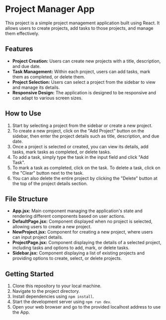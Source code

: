# Project Manager App

This project is a simple project management application built using React. It allows users to create projects, add tasks to those projects, and manage them effectively.

## Features
- **Project Creation:** Users can create new projects with a title, description, and due date.
- **Task Management:** Within each project, users can add tasks, mark them as completed, or delete them.
- **Project Selection:** Users can select a project from the sidebar to view and manage its details.
- **Responsive Design:** The application is designed to be responsive and can adapt to various screen sizes.

## How to Use
1. Start by selecting a project from the sidebar or create a new project.
2. To create a new project, click on the "Add Project" button on the sidebar, then enter the project details such as title, description, and due date.
3. Once a project is selected or created, you can view its details, add tasks, mark tasks as completed, or delete tasks.
4. To add a task, simply type the task in the input field and click "Add Task".
5. To mark a task as completed, click on the task. To delete a task, click on the "Clear" button next to the task.
6. You can also delete the entire project by clicking the "Delete" button at the top of the project details section.

## File Structure
- **App.jsx:** Main component managing the application's state and rendering different components based on user actions.
- **DefaultPage.jsx:** Component displayed when no project is selected, allowing users to create a new project.
- **NewProject.jsx:** Component for creating a new project, where users can input project details.
- **ProjectPage.jsx:** Component displaying the details of a selected project, including tasks and options to add, mark, or delete tasks.
- **Sidebar.jsx:** Component displaying a list of existing projects and providing options to create, select, or delete projects.

## Getting Started

1. Clone this repository to your local machine.
2. Navigate to the project directory.
3. Install dependencies using `npm install`.
4. Start the development server using `npm run dev`.
5. Open your web browser and go to  the provided localhost address to use the App.
